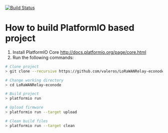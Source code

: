 [![Build Status](https://github.com/valeros/LoRaWANRelay-econode/workflows/Run/badge.svg)](https://github.com/valeros/LoRaWANRelay-econode/actions)

How to build PlatformIO based project
=====================================

1. Install PlatformIO Core http://docs.platformio.org/page/core.html
2. Run the following commands:

```bash
# Clone project
> git clone --recursive https://github.com/valeros/LoRaWANRelay-econode.git

# Change working directory
> cd LoRaWANRelay-econode

# Build project
> platformio run

# Upload firmware
> platformio run --target upload

# Clean build files
> platformio run --target clean
```
